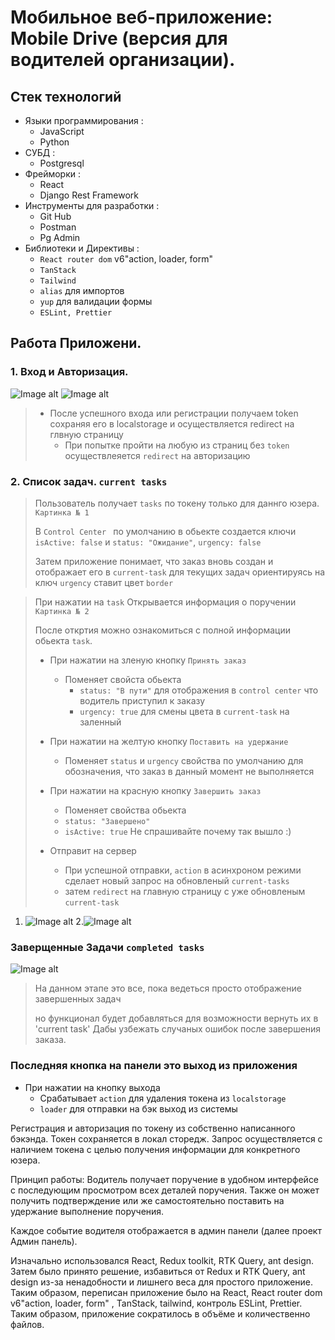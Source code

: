 # Мобильное веб-приложение: Mobile Drive (версия для водителей организации).

## Стек технологий

* Языки программирования :
    + JavaScript
    + Python
* СУБД :
    + Postgresql
* Фрейморки :
    + React
    + Django Rest Framework
* Инструменты для разработки :
    + Git Hub
    + Postman
    + Pg Admin
* Библиотеки и Директивы :
    + `React router dom` v6"action, loader, form"
    + `TanStack`
    + `Tailwind`
    + `alias` для импортов 
    + `yup` для валидации формы
    + `ESLint, Prettier`

## Работа Приложени.
###  1. Вход и Авторизация.

![Image alt](https://github.com/Yasuoqp/Mobile-Drive-app/blob/main/imgReadme/sign-in.png)
![Image alt](https://github.com/Yasuoqp/Mobile-Drive-app/blob/main/imgReadme/sign-up.png)

> - После успешного входа или регистрации получаем token сохраняя его в localstorage и осуществляется redirect на глвную страницу  
>   + При попытке пройти на любую из страниц без `token`  осуществлеяется `redirect` на авторизацию 

### 2. Список задач. `current tasks`

> Пользователь получает  `tasks` по токену только для даннго юзера. `Картинка № 1`
> 
> В `Control Center ` по умолчанию в обьекте создается ключи  `isActive: false` и `status: "Ожидание"`, `urgency: false`          
> 
> Затем приложение понимает, что заказ вновь создан и отображает его в `current-task` для текущих задач ориентируясь на ключ `urgency` ставит цвет `border`
>

> При нажатии на `task` Открывается информация о поручении `Картинка № 2`
> 
> После откртия можно ознакомиться с полной информации обьекта `task`.
> 
> - При нажатии на зленую кнопку `Принять заказ`
>     + Поменяет свойста обьекта 
>       + `status: "В пути"` для отображения в `control center` что водитель приступил к заказу
>       + `urgency: true` для смены цвета в `current-task` на заленный
>       
> 
> - При нажатии на желтую кнопку `Поставить на удержание`   
>   + Поменяет `status` и `urgency` свойства по умолчанию для обозначения, что заказ в данный момент не выполняется
> 
> 
> - При нажатии на красную кнопку `Завершить заказ`
>   + Поменяет свойства обьекта 
>    + `status: "Завершено"` 
>    + `isActive: true` Не спрашивайте почему так вышло :)
>   
> 
> 
> - Отправит на сервер 
>   + При успешной отправки, `action` в асинхроном режими сделает новый запрос на обновленый `current-tasks`
>   + затем `redirect` на главную страницу с уже обновленым `current-task`
>
>   
> 
1) ![Image alt](https://github.com/Yasuoqp/Mobile-Drive-app/blob/main/imgReadme/current-task.png) 
2.![Image alt](https://github.com/Yasuoqp/Mobile-Drive-app/blob/main/imgReadme/task-info.png) 

### Заверщенные Задачи `completed tasks`

![Image alt](https://github.com/Yasuoqp/Mobile-Drive-app/blob/main/imgReadme/completed-task.png)

> На данном этапе это все, пока ведеться просто отображение завершенных задач 
> 
> но функционал будет добавляться для возможности вернуть их в 'current task' 
> Дабы узбежать случаных ошибок после завершения заказа. 
> 
>


 ### Последняя кнопка на панели это выход из приложения 

  - При нажатии на кнопку выхода 
    + Срабатывает `action` для удаления токена из `localstorage`
    + `loader` для отправки на бэк выход из системы 
  


Регистрация и авторизация по токену из собственно написанного бэкэнда.
Токен сохраняется в локал сторедж.
Запрос осуществляется с наличием токена с целью получения информации для конкретного юзера.

Принцип работы:
Водитель получает поручение в удобном интерфейсе с последующим просмотром всех деталей поручения.
Также он может получить подтверждение или же самостоятельно поставить на удержание выполнение поручения.

Каждое событие водителя отображается в админ панели (далее проект Админ панель).


Изначально использовался React, Redux toolkit, RTK Query, ant design.
Затем было принято решение, избавиться от Redux и RTK Query, ant design из-за ненадобности и лишнего веса для простого
приложение. Таким образом, переписан приложение было на React, React router dom v6"action, loader, form" , TanStack,
tailwind, контроль ESLint, Prettier.
Таким образом, приложение сократилось в объёме и количественно файлов.